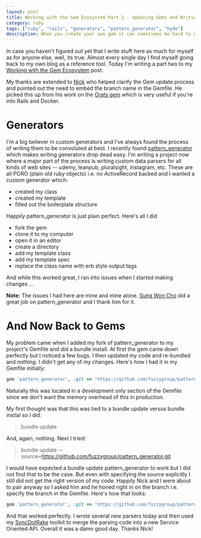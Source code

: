 ```yaml
---
layout: post
title: Working with the Gem Ecosystem Part 2 - Updating Gems and Writing Generators
category: ruby
tags: ["ruby", "rails", "generators", "pattern_generator", "hyde"]
description: When you create your own gem it can sometimes be hard to get it to update in the Gemfile where you use it.
---
```

In case you haven't figured out yet that I write stuff here as much for myself as for anyone else, well, its true.  Almost every single day I find myself going back to my own blog as a reference tool.  Today I'm writing a part two to my [Working with the Gem Ecosystem](http://fuzzyblog.io/blog/ruby/2016/08/17/working-with-the-gem-ecosystem.html) post.

My thanks are extended to [Nick](http://www.nickjanetakis.com/blog/) who helped clarify the Gem update process and pointed out the need to embed the branch name in the Gemfile.  He picked this up from his work on the [Orats gem](https://github.com/nickjj/orats) which is very useful if you're into Rails and Docker.

# Generators

I'm a big believer in custom generators and I've always found the process of writing them to be convoluted at best.  I recently found [pattern_generator](https://github.com/sungwoncho/pattern_generator) which makes writing generators drop dead easy.  I'm writing a project now where a major part of the process is writing custom data parsers for all kinds of web sites -- udemy, leanpub, pluralsight, instagram, etc.  These are all PORO (plain old ruby objects) i.e. no ActiveRecord backed and I wanted a custom generator which:

* created my class
* created my template
* filled out the boilerplate structure

Happily pattern_generator is just plain perfect. Here's all I did

* fork the gem
* clone it to my computer
* open it in an editor
* create a directory
* add my template class
* add my template spec
* replace the class name with erb style output tags

And while this worked great, I ran into issues when I started making changes ...

**Note:** The issues I had here are mine and mine alone.  [Sung Won Cho](https://github.com/sungwoncho) did a great job on pattern_generator and I thank him for it.

# And Now Back to Gems

My problem came when I added my fork of pattern_generator to my project's Gemfile and did a bundle install.  At first the gem came down perfectly but I noticed a few bugs.  I then updated my code and re-bundled and *nothing*.  I didn't get any of my changes.  Here's how I had it in my Gemfile initially:

```ruby
gem 'pattern_generator', :git => 'https://github.com/fuzzygroup/pattern_generator.git'
```

Naturally this was located in a development only section of the Gemfile since we don't want the memory overhead of this in production.

My first thought was that this was tied to a bundle update versus bundle instlal so I did:

> bundle update

And, again, nothing.  Next I tried:

> bundle update --source=https://github.com/fuzzygroup/pattern_generator.git

I would have expected a bundle update pattern_generator to work but I did not find that to be the case.  But even with specifying the source explicitly I still did not get the right version of my code.  Happily Nick and I were about to pair anyway so I asked him and he honed right in on the branch i.e. specify the branch in the Gemfile.  Here's how that looks:

```ruby
gem 'pattern_generator', :git => 'https://github.com/fuzzygroup/pattern_generator.git', :branch => "master"
```

And that worked perfectly.  I wrote several new parsers today and then used my [SyncDotRake](https://github.com/fuzzygroup/sync-dot-rake) toolkit to merge the parsing code into a new Service Oriented API.  Overall it was a damn good day.  Thanks Nick!
